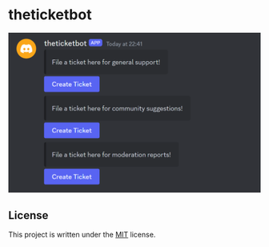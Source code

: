 # theticketbot

![](/docs/images/demo.png)

## License

This project is written under the [MIT] license.

[MIT]: /LICENSE
